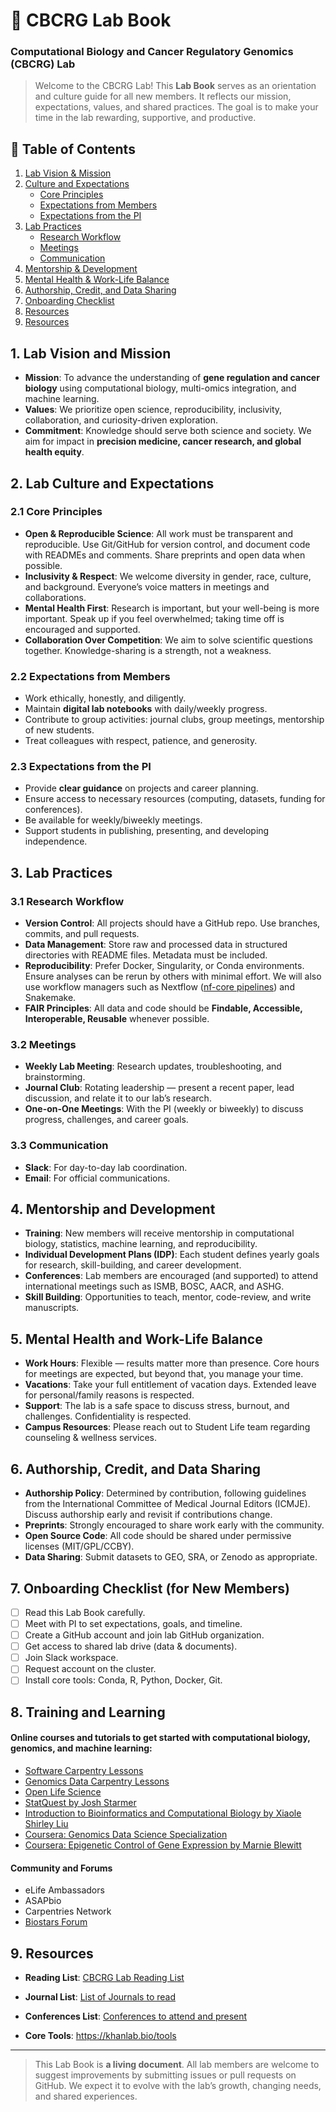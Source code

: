 # 🧬 CBCRG Lab Book

### Computational Biology and Cancer Regulatory Genomics (CBCRG) Lab

> Welcome to the CBCRG Lab! This **Lab Book** serves as an orientation and culture guide for all new members. It reflects our mission, expectations, values, and shared practices. The goal is to make your time in the lab rewarding, supportive, and productive.


## 📑 Table of Contents

1. [Lab Vision & Mission](#1-lab-vision--mission)
2. [Culture and Expectations](#2-culture-and-expectations)
   - [Core Principles](#21-core-principles)
   - [Expectations from Members](#22-expectations-from-members)
   - [Expectations from the PI](#23-expectations-from-the-pi)
3. [Lab Practices](#3-lab-practices)
   - [Research Workflow](#31-research-workflow)
   - [Meetings](#32-meetings)
   - [Communication](#33-communication)
4. [Mentorship & Development](#4-mentorship--development)
5. [Mental Health & Work-Life Balance](#5-mental-health--work-life-balance)
6. [Authorship, Credit, and Data Sharing](#6-authorship-credit-and-data-sharing)
7. [Onboarding Checklist](#7-onboarding-checklist-for-new-members)
8. [Resources](#8-raining-and-learning)
9. [Resources](#9-resources)

## 1. Lab Vision and Mission

- **Mission**: To advance the understanding of **gene regulation and cancer biology** using computational biology, multi-omics integration, and machine learning.
- **Values**: We prioritize open science, reproducibility, inclusivity, collaboration, and curiosity-driven exploration.
- **Commitment**: Knowledge should serve both science and society. We aim for impact in **precision medicine, cancer research, and global health equity**.

## 2. Lab Culture and Expectations

### 2.1 Core Principles

- **Open & Reproducible Science**: All work must be transparent and reproducible. Use Git/GitHub for version control, and document code with READMEs and comments. Share preprints and open data when possible.
- **Inclusivity & Respect**: We welcome diversity in gender, race, culture, and background. Everyone’s voice matters in meetings and collaborations.
- **Mental Health First**: Research is important, but your well-being is more important. Speak up if you feel overwhelmed; taking time off is encouraged and supported.
- **Collaboration Over Competition**: We aim to solve scientific questions together. Knowledge-sharing is a strength, not a weakness.

### 2.2 Expectations from Members

- Work ethically, honestly, and diligently.
- Maintain **digital lab notebooks** with daily/weekly progress.
- Contribute to group activities: journal clubs, group meetings, mentorship of new students.
- Treat colleagues with respect, patience, and generosity.

### 2.3 Expectations from the PI

- Provide **clear guidance** on projects and career planning.
- Ensure access to necessary resources (computing, datasets, funding for conferences).
- Be available for weekly/biweekly meetings.
- Support students in publishing, presenting, and developing independence.

## 3. Lab Practices

### 3.1 Research Workflow

- **Version Control**: All projects should have a GitHub repo. Use branches, commits, and pull requests.
- **Data Management**: Store raw and processed data in structured directories with README files. Metadata must be included.
- **Reproducibility**: Prefer Docker, Singularity, or Conda environments. Ensure analyses can be rerun by others with minimal effort. We will also use workflow managers such as Nextflow ([nf-core pipelines](https://nf-co.re/pipelines/)) and Snakemake.
- **FAIR Principles**: All data and code should be **Findable, Accessible, Interoperable, Reusable** whenever possible.

### 3.2 Meetings

- **Weekly Lab Meeting**: Research updates, troubleshooting, and brainstorming.
- **Journal Club**: Rotating leadership — present a recent paper, lead discussion, and relate it to our lab’s research.
- **One-on-One Meetings**: With the PI (weekly or biweekly) to discuss progress, challenges, and career goals.

### 3.3 Communication

- **Slack**: For day-to-day lab coordination.
- **Email**: For official communications.

## 4. Mentorship and Development

- **Training**: New members will receive mentorship in computational biology, statistics, machine learning, and reproducibility.
- **Individual Development Plans (IDP)**: Each student defines yearly goals for research, skill-building, and career development.
- **Conferences**: Lab members are encouraged (and supported) to attend international meetings such as ISMB, BOSC, AACR, and ASHG.
- **Skill Building**: Opportunities to teach, mentor, code-review, and write manuscripts.

## 5. Mental Health and Work-Life Balance

- **Work Hours**: Flexible — results matter more than presence. Core hours for meetings are expected, but beyond that, you manage your time.
- **Vacations**: Take your full entitlement of vacation days. Extended leave for personal/family reasons is respected.
- **Support**: The lab is a safe space to discuss stress, burnout, and challenges. Confidentiality is respected.
- **Campus Resources**: Please reach out to Student Life team regarding counseling & wellness services.

## 6. Authorship, Credit, and Data Sharing

- **Authorship Policy**: Determined by contribution, following guidelines from the International Committee of Medical Journal Editors (ICMJE). Discuss authorship early and revisit if contributions change.
- **Preprints**: Strongly encouraged to share work early with the community.
- **Open Source Code**: All code should be shared under permissive licenses (MIT/GPL/CCBY).
- **Data Sharing**: Submit datasets to GEO, SRA, or Zenodo as appropriate.

## 7. Onboarding Checklist (for New Members)

- [ ] Read this Lab Book carefully.
- [ ] Meet with PI to set expectations, goals, and timeline.
- [ ] Create a GitHub account and join lab GitHub organization.
- [ ] Get access to shared lab drive (data & documents).
- [ ] Join Slack workspace.
- [ ] Request account on the cluster.
- [ ] Install core tools: Conda, R, Python, Docker, Git.

## 8. Training and Learning

#### Online courses and tutorials to get started with computational biology, genomics, and machine learning:

- [Software Carpentry Lessons](https://software-carpentry.org/lessons/)
- [Genomics Data Carpentry Lessons](https://datacarpentry.org/lessons/#genomics)
- [Open Life Science](https://openlifesci.org/)
- [StatQuest by Josh Starmer](https://www.youtube.com/channel/UCtYLUTtgS3k1Fg4y5tAhLbw)
- [Introduction to Bioinformatics and Computational Biology by Xiaole Shirley Liu](https://liulab-dfci.github.io/bioinfo-combio/)
- [Coursera: Genomics Data Science Specialization](https://www.coursera.org/specializations/genomic-data-science)
- [Coursera: Epigenetic Control of Gene Expression by Marnie Blewitt](https://www.coursera.org/learn/epigenetics)

#### Community and Forums

- eLife Ambassadors
- ASAPbio
- Carpentries Network
- [Biostars Forum](https://www.biostars.org/)

## 9. Resources

- **Reading List**: [CBCRG Lab Reading List](./READING_LIST.md)

- **Journal List**: [List of Journals to read](./JOURNALS.md)

- **Conferences List**: [Conferences to attend and present](./CONFERENCES.md)

- **Core Tools**: https://khanlab.bio/tools

--- 
> This Lab Book is **a living document**. All lab members are welcome to suggest improvements by submitting issues or pull requests on GitHub. We expect it to evolve with the lab’s growth, changing needs, and shared experiences.
